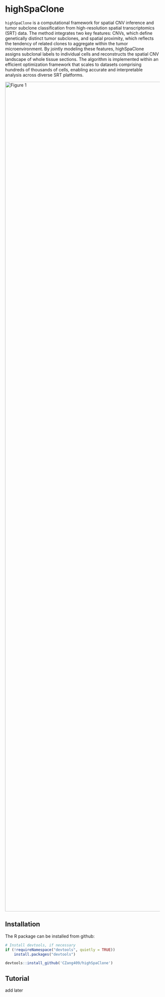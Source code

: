 # highSpaClone

`highSpaClone` is a computational framework for spatial CNV inference and tumor subclone classification from high-resolution spatial transcriptomics (SRT) data. The method integrates two key features: CNVs, which define genetically distinct tumor subclones, and spatial proximity, which reflects the tendency of related clones to aggregate within the tumor microenvironment. By jointly modeling these features, highSpaClone assigns subclonal labels to individual cells and reconstructs the spatial CNV landscape of whole tissue sections. The algorithm is implemented within an efficient optimization framework that scales to datasets comprising hundreds of thousands of cells, enabling accurate and interpretable analysis across diverse SRT platforms.

<img width="4050" height="2700" alt="Figure 1" src="https://github.com/user-attachments/assets/c47664d9-af52-4cb0-bfe4-e686dbc44813" />

## Installation
The R package can be installed from github:
```R
# Install devtools, if necessary
if (!requireNamespace("devtools", quietly = TRUE))
    install.packages("devtools")

devtools::install_github('CZang409/highSpaClone')
```

## Tutorial
add later
